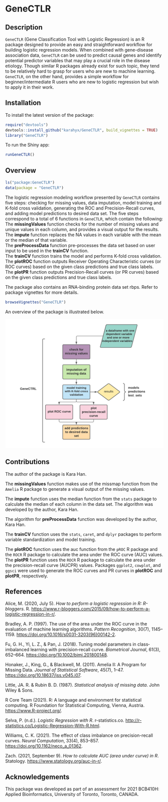 
<!-- README.md is generated from README.Rmd. Please edit that file -->

# GeneCTLR

<!-- badges: start -->
<!-- badges: end -->

## Description

`GeneCTLR` (Gene Classification Tool with Logistic Regression) is an R
package designed to provide an easy and straightforward workflow for
building logistic regression models. When combined with gene-disease
association data, `GeneCTLR` can be used to predict causal genes and
identify potential predictor variables that may play a crucial role in
the disease etiology. Though similar R packages already exist for such
topic, they tend to be relatively hard to grasp for users who are new to
machine learning. `GeneCTLR`, on the other hand, provides a simple
workflow for beginner/intermediate R users who are new to logistic
regression but wish to apply it in their work.

## Installation

To install the latest version of the package:

``` r
require("devtools")
devtools::install_github("karahyx/GeneCTLR", build_vignettes = TRUE)
library("GeneCTLR")
```

To run the Shiny app:

``` r
runGeneCTLR()
```

## Overview

``` r
ls("package:GeneCTLR")
data(package = "GeneCTLR")
```

The logistic regression modeling workflow presented by `GeneCTLR`
contains five steps: checking for missing values, data imputation, model
training and K-fold cross validation, generating the ROC and
Precision-Recall curves, and adding model predictions to desired data
set. The five steps correspond to a total of 6 functions in `GeneCTLR`,
which contain the following:  
The **missingValues** function checks for the number of missing values
and unique values in each column, and provides a visual output for the
results.  
The **impute** function replaces the NA values in each variable with the
mean or the median of that variable.  
The **preProcessData** function pre-processes the data set based on user
input to be used in the **trainCV** function.  
The **trainCV** function trains the model and performs K-fold cross
validation.  
The **plotROC** function outputs Receiver Operating Characteristic
curves (or ROC curves) based on the given class predictions and true
class labels.  
The **plotPR** function outputs Precision-Recall curves (or PR curves)
based on the given class predictions and true class labels.  

The package also contains an RNA-binding protein data set rbps. Refer to
package vignettes for more details.

``` r
browseVignettes("GeneCTLR")
```

An overview of the package is illustrated below.

![](./inst/extdata/HAN_K_A1.png)

## Contributions

The author of the package is Kara Han.

The **missingValues** function makes use of the missmap function from
the `Amelia` R package to generate a visual output of the missing
values.

The **impute** function uses the median function from the `stats`
package to calculate the median of each column in the data set. The
algorithm was developed by the author, Kara Han.

The algorithm for **preProcessData** function was developed by the
author, Kara Han.

The **trainCV** function uses the `stats`, `caret`, and `dplyr` packages
to perform variable standardization and model training.

The **plotROC** function uses the auc function from the `pROC` R package
and the `ROCR` R package to calculate the area under the ROC curve (AUC)
values.  
The **plotPR** function uses the `ROCR` R package to calculate the area
under the precision-recall curve (AUCPR) values. Packages `ggplot2`,
`cowplot`, and `ggsci` were used to generate the ROC curves and PR
curves in **plotROC** and **plotPR**, respectively.

## References

Alice, M. (2020, July 5). *How to perform a logistic regression in R:
R-bloggers*. R.
<https://www.r-bloggers.com/2015/09/how-to-perform-a-logistic-regression-in-r/>.

Bradley, A. P. (1997). The use of the area under the ROC curve in the
evaluation of machine learning algorithms. *Pattern Recognition*, 30(7),
1145–1159. <https://doi.org/10.1016/s0031-3203(96)00142-2>.

Fu, G. H., Yi, L. Z., & Pan, J. (2018). Tuning model parameters in
class‐imbalanced learning with precision‐recall curve. *Biometrical
Journal*, 61(3), 652–664. <https://doi.org/10.1002/bimj.201800148>.

Honaker, J., King, G., & Blackwell, M. (2011). Amelia II: A Program for
Missing Data. *Journal of Statistical Software*, 45(7), 1–47.
<https://doi.org/10.18637/jss.v045.i07>.

Little, JA. R. & Rubin B. D. (1987). *Statistical analysis of missing
data*. John Wiley & Sons.

R Core Team (2021). R: A language and environment for statistical
computing. R Foundation for Statistical Computing, Vienna, Austria.
<https://www.R-project.org/>.

Selva, P. (n.d.). *Logistic Regression with R*. r-statistics.co.
<http://r-statistics.co/Logistic-Regression-With-R.html>.

Williams, C. K. (2021). The effect of class imbalance on
precision-recall curves. *Neural Computation*, 33(4), 853–857.
<https://doi.org/10.1162/neco_a_01362>.

Zach. (2021, September 9). *How to calculate AUC (area under curve) in
R*. Statology. <https://www.statology.org/auc-in-r/>.

## Acknowledgements

This package was developed as part of an assessment for 2021 BCB410H:
Applied Bioinformatics, University of Toronto, Toronto, CANADA.
